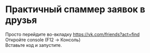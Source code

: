 # Практичный спаммер заявок в друзья

Просто перейдите во-вкладку https://vk.com/friends?act=find
<br>
Откройте console (F12 -> Консоль)
<br>
Вставьте код и запустите.
